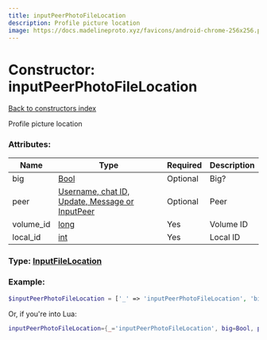 ```yaml
---
title: inputPeerPhotoFileLocation
description: Profile picture location
image: https://docs.madelineproto.xyz/favicons/android-chrome-256x256.png
---
```

# Constructor: inputPeerPhotoFileLocation  
[Back to constructors index](index.md)



Profile picture location

### Attributes:

| Name     |    Type       | Required | Description |
|----------|---------------|----------|-------------|
|big|[Bool](../types/Bool.md) | Optional|Big?|
|peer|[Username, chat ID, Update, Message or InputPeer](../types/InputPeer.md) | Optional|Peer|
|volume\_id|[long](../types/long.md) | Yes|Volume ID|
|local\_id|[int](../types/int.md) | Yes|Local ID|



### Type: [InputFileLocation](../types/InputFileLocation.md)


### Example:

```php
$inputPeerPhotoFileLocation = ['_' => 'inputPeerPhotoFileLocation', 'big' => Bool, 'peer' => InputPeer, 'volume_id' => long, 'local_id' => int];
```  


Or, if you're into Lua:

```lua
inputPeerPhotoFileLocation={_='inputPeerPhotoFileLocation', big=Bool, peer=InputPeer, volume_id=long, local_id=int}

```


